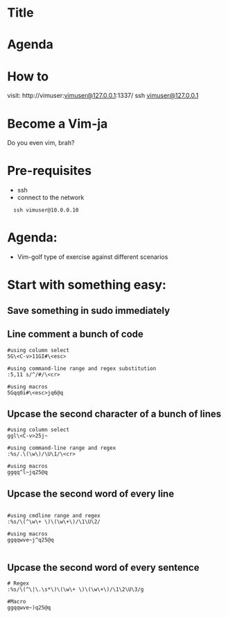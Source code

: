 # Title

# Agenda

# How to

visit: http://vimuser:vimuser@127.0.0.1:1337/
ssh vimuser@127.0.0.1


































# Become a Vim-ja

Do you even vim, brah?


# Pre-requisites

- ssh
- connect to the network

```shell
  ssh vimuser@10.0.0.10
```

# Agenda:

- Vim-golf type of exercise against different scenarios




# Start with something easy:

## Save something in sudo immediately

## Line comment a bunch of code

```
#using column select
5G\<C-v>11GI#\<esc>

#using command-line range and regex substitution
:5,11 s/^/#/\<cr>

#using macros
5Gqq0i#\<esc>jq6@q
```

## Upcase the second character of a bunch of lines

```
#using column select
ggl\<C-v>25j~

#using command-line range and regex
:%s/.\(\w\)/\U\1/\<cr>

#using macros
ggqq^l~jq25@q

```

## Upcase the second word of every line

```

#using cmdline range and regex
:%s/\(^\w\+ \)\(\w\+\)/\1\U\2/

#using macros
ggqqwve~j^q25@q


```

## Upcase the second word of every sentence
```
# Regex
:%s/\(^\|\.\s*\)\(\w\+ \)\(\w\+\)/\1\2\U\3/g

#Macro
ggqqwve~)q25@q
```

